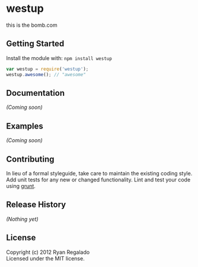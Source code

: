 # westup

this is the bomb.com

## Getting Started
Install the module with: `npm install westup`

```javascript
var westup = require('westup');
westup.awesome(); // "awesome"
```

## Documentation
_(Coming soon)_

## Examples
_(Coming soon)_

## Contributing
In lieu of a formal styleguide, take care to maintain the existing coding style. Add unit tests for any new or changed functionality. Lint and test your code using [grunt](https://github.com/gruntjs/grunt).

## Release History
_(Nothing yet)_

## License
Copyright (c) 2012 Ryan Regalado  
Licensed under the MIT license.
